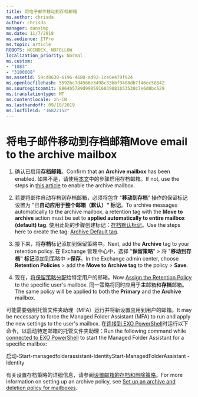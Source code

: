 ```yaml
---
title: 将电子邮件移动到存档邮箱
ms.author: chrisda
author: chrisda
manager: dansimp
ms.date: 11/7/2018
ms.audience: ITPro
ms.topic: article
ROBOTS: NOINDEX, NOFOLLOW
localization_priority: Normal
ms.custom:
- "1083"
- "3100008"
ms.assetid: 59cd8630-6196-4680-ad92-1ce0e479f924
ms.openlocfilehash: 5592bc7d4566e3498c33bbf9488db7f46ec58842
ms.sourcegitcommit: 8864b5789d9905916039081b53530c7e6d8bc529
ms.translationtype: MT
ms.contentlocale: zh-CN
ms.lasthandoff: 09/10/2019
ms.locfileid: "36822152"
---
```

# <a name="move-email-to-the-archive-mailbox"></a><span data-ttu-id="8c430-102">将电子邮件移动到存档邮箱</span><span class="sxs-lookup"><span data-stu-id="8c430-102">Move email to the archive mailbox</span></span>

1. <span data-ttu-id="8c430-103">确认已启用**存档邮箱**。</span><span class="sxs-lookup"><span data-stu-id="8c430-103">Confirm that an **Archive mailbox** has been enabled.</span></span> <span data-ttu-id="8c430-104">如果不是，请使用[本文](https://docs.microsoft.com/office365/securitycompliance/enable-archive-mailboxes)中的步骤启用存档邮箱。</span><span class="sxs-lookup"><span data-stu-id="8c430-104">If not, use the steps in [this article](https://docs.microsoft.com/office365/securitycompliance/enable-archive-mailboxes) to enable the archive mailbox.</span></span>

2. <span data-ttu-id="8c430-105">若要将邮件自动存档到存档邮箱，必须将包含 "**移动到存档**" 操作的保留标记设置为 "已**自动应用于整个邮箱（默认）" 标记**。</span><span class="sxs-lookup"><span data-stu-id="8c430-105">To archive messages automatically to the archive mailbox, a retention tag with the **Move to archive** action must be set to **applied automatically to entire mailbox (default) tag**.</span></span> <span data-ttu-id="8c430-106">使用此处的步骤创建标记：[存档默认标记](https://docs.microsoft.com/office365/securitycompliance/set-up-an-archive-and-deletion-policy-for-mailboxes#create-a-custom-archive-default-policy-tag)。</span><span class="sxs-lookup"><span data-stu-id="8c430-106">Use the steps here to create the tag: [Archive Default tag](https://docs.microsoft.com/office365/securitycompliance/set-up-an-archive-and-deletion-policy-for-mailboxes#create-a-custom-archive-default-policy-tag).</span></span>

3. <span data-ttu-id="8c430-107">接下来，将**存档**标记添加到保留策略中。</span><span class="sxs-lookup"><span data-stu-id="8c430-107">Next, add the **Archive** tag to your retention policy.</span></span> <span data-ttu-id="8c430-108">在 Exchange 管理中心中，选择 "**保留策略**" > 将 "**移动到存档" 标记**添加到策略中 >**保存**。</span><span class="sxs-lookup"><span data-stu-id="8c430-108">In the Exchange admin center, choose **Retention Policies** > add the **Move to Archive tag** to the policy > **Save**.</span></span>

4. <span data-ttu-id="8c430-109">现在，[将保留策略分配](https://docs.microsoft.com/exchange/security-and-compliance/messaging-records-management/apply-retention-policy)给特定用户的邮箱。</span><span class="sxs-lookup"><span data-stu-id="8c430-109">Now [Assign the Retention Policy](https://docs.microsoft.com/exchange/security-and-compliance/messaging-records-management/apply-retention-policy) to the specific user's mailbox.</span></span> <span data-ttu-id="8c430-110">同一策略将同时应用于**主**邮箱和**存档**邮箱。</span><span class="sxs-lookup"><span data-stu-id="8c430-110">The same policy will be applied to both the **Primary** and the **Archive** mailbox.</span></span>

<span data-ttu-id="8c430-111">可能需要强制托管文件夹助理（MFA）运行并将新设置应用到用户的邮箱。</span><span class="sxs-lookup"><span data-stu-id="8c430-111">It may be necessary to force the Managed Folder Assistant (MFA) to run and apply the new settings to the user's mailbox.</span></span> <span data-ttu-id="8c430-112">在[连接到 EXO PowerShell](https://docs.microsoft.com/powershell/exchange/exchange-online/connect-to-exchange-online-powershell/connect-to-exchange-online-powershell?view=exchange-ps)时运行以下命令，以启动特定邮箱的托管文件夹助理：</span><span class="sxs-lookup"><span data-stu-id="8c430-112">Run the following command while [connected to EXO PowerShell](https://docs.microsoft.com/powershell/exchange/exchange-online/connect-to-exchange-online-powershell/connect-to-exchange-online-powershell?view=exchange-ps) to start the Managed Folder Assistant for a specific mailbox:</span></span>
  
<span data-ttu-id="8c430-113">启动-Start-managedfolderassistant-Identity<name of the mailbox></span><span class="sxs-lookup"><span data-stu-id="8c430-113">Start-ManagedFolderAssistant -Identity <name of the mailbox></span></span>

<span data-ttu-id="8c430-114">有关设置存档策略的详细信息，请参阅[设置邮箱的存档和删除策略](https://docs.microsoft.com/office365/securitycompliance/set-up-an-archive-and-deletion-policy-for-mailboxes#step-1-enable-archive-mailboxes-for-users)。</span><span class="sxs-lookup"><span data-stu-id="8c430-114">For more information on setting up an archive policy, see [Set up an archive and deletion policy for mailboxes](https://docs.microsoft.com/office365/securitycompliance/set-up-an-archive-and-deletion-policy-for-mailboxes#step-1-enable-archive-mailboxes-for-users).</span></span>
  